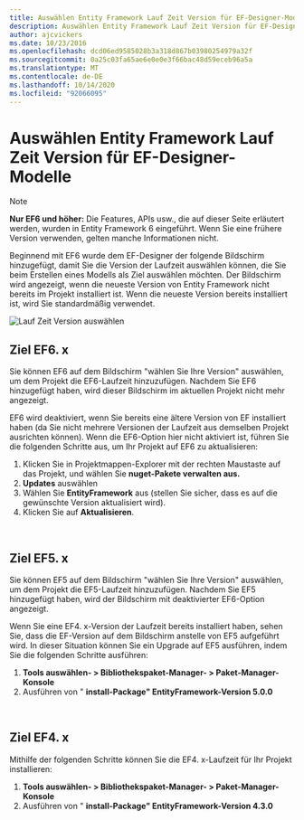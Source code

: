 ```yaml
---
title: Auswählen Entity Framework Lauf Zeit Version für EF-Designer-Modelle EF6
description: Auswählen Entity Framework Lauf Zeit Version für EF-Designer-Modelle in Entity Framework 6
author: ajcvickers
ms.date: 10/23/2016
ms.openlocfilehash: dcd06ed9585028b3a318d867b03980254979a32f
ms.sourcegitcommit: 0a25c03fa65ae6e0e0e3f66bac48d59eceb96a5a
ms.translationtype: MT
ms.contentlocale: de-DE
ms.lasthandoff: 10/14/2020
ms.locfileid: "92066095"
---
```

# <a name="selecting-entity-framework-runtime-version-for-ef-designer-models"></a>Auswählen Entity Framework Lauf Zeit Version für EF-Designer-Modelle
> [!NOTE]
> **Nur EF6 und höher:** Die Features, APIs usw., die auf dieser Seite erläutert werden, wurden in Entity Framework 6 eingeführt. Wenn Sie eine frühere Version verwenden, gelten manche Informationen nicht.

Beginnend mit EF6 wurde dem EF-Designer der folgende Bildschirm hinzugefügt, damit Sie die Version der Laufzeit auswählen können, die Sie beim Erstellen eines Modells als Ziel auswählen möchten. Der Bildschirm wird angezeigt, wenn die neueste Version von Entity Framework nicht bereits im Projekt installiert ist. Wenn die neueste Version bereits installiert ist, wird Sie standardmäßig verwendet.

![Lauf Zeit Version auswählen](~/ef6/media/screen.png)

## <a name="targeting-ef6x"></a>Ziel EF6. x

Sie können EF6 auf dem Bildschirm "wählen Sie Ihre Version" auswählen, um dem Projekt die EF6-Laufzeit hinzuzufügen. Nachdem Sie EF6 hinzugefügt haben, wird dieser Bildschirm im aktuellen Projekt nicht mehr angezeigt.

EF6 wird deaktiviert, wenn Sie bereits eine ältere Version von EF installiert haben (da Sie nicht mehrere Versionen der Laufzeit aus demselben Projekt ausrichten können). Wenn die EF6-Option hier nicht aktiviert ist, führen Sie die folgenden Schritte aus, um Ihr Projekt auf EF6 zu aktualisieren:

1.  Klicken Sie in Projektmappen-Explorer mit der rechten Maustaste auf das Projekt, und wählen Sie **nuget-Pakete verwalten aus.**
2.  **Updates** auswählen
3.  Wählen Sie **EntityFramework** aus (stellen Sie sicher, dass es auf die gewünschte Version aktualisiert wird).
4.  Klicken Sie auf **Aktualisieren**.

 

## <a name="targeting-ef5x"></a>Ziel EF5. x

Sie können EF5 auf dem Bildschirm "wählen Sie Ihre Version" auswählen, um dem Projekt die EF5-Laufzeit hinzuzufügen. Nachdem Sie EF5 hinzugefügt haben, wird der Bildschirm mit deaktivierter EF6-Option angezeigt.

Wenn Sie eine EF4. x-Version der Laufzeit bereits installiert haben, sehen Sie, dass die EF-Version auf dem Bildschirm anstelle von EF5 aufgeführt wird. In dieser Situation können Sie ein Upgrade auf EF5 ausführen, indem Sie die folgenden Schritte ausführen:

1.  **Tools auswählen- &gt; Bibliothekspaket-Manager- &gt; Paket-Manager-Konsole**
2.  Ausführen von " **install-Package" EntityFramework-Version 5.0.0**

 

## <a name="targeting-ef4x"></a>Ziel EF4. x

Mithilfe der folgenden Schritte können Sie die EF4. x-Laufzeit für Ihr Projekt installieren:

1.  **Tools auswählen- &gt; Bibliothekspaket-Manager- &gt; Paket-Manager-Konsole**
2.  Ausführen von " **install-Package" EntityFramework-Version 4.3.0**
